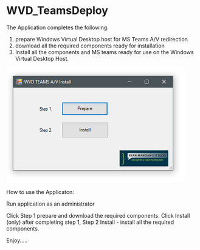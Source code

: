 # WVD_TeamsDeploy

The Application completes the following:

1. prepare Windows Virtual Desktop host for MS Teams A/V redirection
2. download all the required components ready for installation
3. Install all the components and MS teams ready for use on the Windows Virtual Desktop Host.

![alt text](https://github.com/RMITBLOG/WVD_TeamsDeploy/blob/master/WVDTEAMSDPL.PNG?raw=true)

How to use the Applicaton:

Run application as an administrator

Click Step 1 prepare and download the required components.
Click Install (only) after completing step 1, 
Step 2 Install - install all the required components.

Enjoy.....
